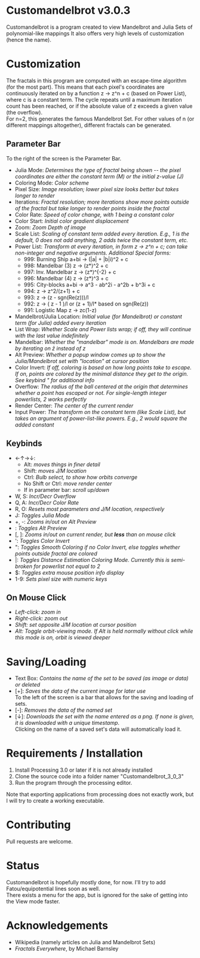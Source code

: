 # Customandelbrot v3.0.3
Customandelbrot is a program created to view Mandelbrot and Julia Sets of polynomial-like mappings
It also offers very high levels of customization (hence the name).

# Customization

The fractals in this program are computed with an escape-time algorithm (for the most part). This means that each pixel's coordinates are continuously iterated on by a function z -> z^n + c (based on Power List), where c is a constant term. The cycle repeats until a maximum iteration count has been reached, or if the absolute value of z exceeds a given value (the overflow).  
For n=2, this generates the famous Mandelbrot Set. For other values of n (or different mappings altogether), different fractals can be generated.

## Parameter Bar

To the right of the screen is the Parameter Bar.
- Julia Mode:    *Determines the type of fractal being shown -- the pixel coordinates are either the constant term (M) or the initial z-value (J)*  
- Coloring Mode: *Color scheme*  
- Pixel Size:    *Image resolution; lower pixel size looks better but takes longer to render*  
- Iterations:    *Fractal resolution; more iterations show more points outside of the fractal but take longer to render points inside the fractal*  
- Color Rate:    *Speed of color change, with 1 being a constant color*  
- Color Start:   *Initial color gradient displacement*  
- Zoom:          *Zoom Depth of image*  
- Scale List:    *Scaling of constant term added every iteration. E.g., 1 is the default, 0 does not add anything, 2 adds twice the constant term, etc.*  
- Power List:    *Transform at every iteration, in form z -> z^n + c; can take non-integer and negative arguments. Additional Special forms:*  
	- 999: Burning Ship          a+bi -> (|a| + |b|i)^2 + c  
	- 998: Mandelbar (3)            z -> (z*)^2 + c  
	- 997: Inv. Mandelbar           z -> (z*)^{-2} + c  
	- 996: Mandelbar (4)            z -> (z*)^3 + c  
	- 995: City-blocks           a+bi -> a^3 - ab^2i - a^2b + b^3i + c  
	- 994:                          z -> z^2/(z+1) + c  
	- 993:                          z -> (z - sgn(Re(z)))/l  
	- 992:                          z -> ( z - 1 )/l or (z + 1)/l* based on sgn(Re(z))  
	- 991: Logistic Map             z -> zc(1-z)  
- Mandelbrot/Julia Location:   *Initial value (for Mandelbrot) or constant term (for Julia) added every iteration*  
- List Wrap:    *Whether Scale and Power lists wrap; if off, they will continue with the last value indefinitely*  
- Mandelbar:    *Whether the "mandelbar" mode is on. Mandelbars are made by iterating on z̄ instead of z*  
- Alt Preview:  *Whether a popup window comes up to show the Julia/Mandelbrot set with "location" at cursor position*  
- Color Invert: *If off, coloring is based on how long points take to escape. If on, points are colored by the minimal distance they get to the origin. See keybind " for additional info*  
- Overflow:     *The radius of the ball centered at the origin that determines whether a point has escaped or not. For single-length integer powerlists, 2 works perfectly*  
- Render Center: *The center of the current render*  
- Input Power:  *The transform on the constant term (like Scale List), but takes an argument of power-list-like powers. E.g., 2 would square the added constant*  

## Keybinds

- ←↑→↓:  
	- Alt: *moves things in finer detail*  
	- Shift: *moves J/M location*  
	- Ctrl: *Bulb select, to show how orbits converge*  
	- No Shift or Ctrl: *move render center*  
	- If in parameter bar: *scroll up/down*  
- W, S: *Incr/Decr Overflow*  
- Q, A: *Incr/Decr Color Rate*  
- R, O: *Resets most parameters and J/M location, respectively*  
- J:    *Toggles Julia Mode*  
- +, -: *Zooms in/out on Alt Preview*  
- \:    *Toggles Alt Preview*  
- [, ]: *Zooms in/out on current render, but **less** than on mouse click*  
- ':    *Toggles Color Invert*  
- ":    *Toggles Smooth Coloring if no Color Invert, else toggles whether points outside fractal are colored*  
- |:    *Toggles Distance Estimation Coloring Mode. Currently this is semi-broken for powerlist not equal to 2*  
- $:    *Toggles extra mouse position info display*  
- 1-9:  *Sets pixel size with numeric keys*  

## On Mouse Click  

- *Left-click: zoom in*  
- *Right-click: zoom out*  
- *Shift: set opposite J/M location at cursor position*  
- *Alt: Toggle orbit-viewing mode. If Alt is held normally without click while this mode is on, orbit is viewed deeper*  

# Saving/Loading

- Text Box: *Contains the name of the set to be saved (as image or data) or deleted*  
- [+]:      *Saves the data of the current image for later use*  
To the left of the screen is a bar that allows for the saving and loading of sets.  
- [-]:      *Removes the data of the named set*  
- [↓]:      *Downloads the set with the name entered as a png. If none is given, it is downloaded with a unique timestamp*.  
Clicking on the name of a saved set's data will automatically load it.  

# Requirements / Installation

1. Install Processing 3.0 or later if it is not already installed  
2. Clone the source code into a folder namer "Customandelbrot_3_0_3"  
3. Run the program through the processing editor.  

Note that exporting applications from processing does not exactly work, but I will try to create a working executable.

# Contributing

Pull requests are welcome.  

# Status

Customandelbrot is hopefully mostly done, for now. I'll try to add Fatou/equipotential lines soon as well.  
There exists a menu for the app, but is ignored for the sake of getting into the View mode faster.

# Acknowledgements

- Wikipedia (namely articles on Julia and Mandelbrot Sets)  
- *Fractals Everywhere*, by Michael Barnsley  
